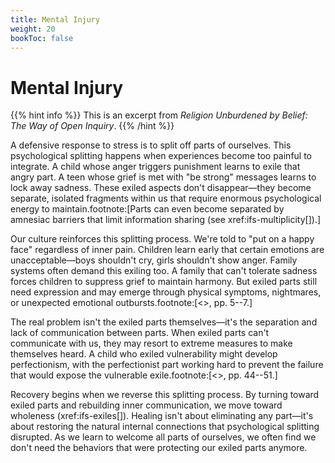 ```yaml
---
title: Mental Injury
weight: 20
bookToc: false
---
```


# Mental Injury

{{% hint info %}}
This is an excerpt from *Religion Unburdened by Belief: The Way of Open Inquiry*.
{{% /hint %}}

A defensive response to stress is to split off parts of ourselves. This psychological splitting happens when experiences become too painful to integrate. A child whose anger triggers punishment learns to exile that angry part. A teen whose grief is met with "be strong" messages learns to lock away sadness. These exiled aspects don't disappear—they become separate, isolated fragments within us that require enormous psychological energy to maintain.footnote:[Parts can even become separated by amnesiac barriers that limit information sharing (see xref:ifs-multiplicity[]).]

Our culture reinforces this splitting process. We're told to "put on a happy face" regardless of inner pain. Children learn early that certain emotions are unacceptable—boys shouldn't cry, girls shouldn't show anger. Family systems often demand this exiling too. A family that can't tolerate sadness forces children to suppress grief to maintain harmony. But exiled parts still need expression and may emerge through physical symptoms, nightmares, or unexpected emotional outbursts.footnote:[<<booth2025>>, pp. 5--7.]

The real problem isn't the exiled parts themselves—it's the separation and lack of communication between parts. When exiled parts can't communicate with us, they may resort to extreme measures to make themselves heard. A child who exiled vulnerability might develop perfectionism, with the perfectionist part working hard to prevent the failure that would expose the vulnerable exile.footnote:[<<booth2025>>, pp. 44--51.]

Recovery begins when we reverse this splitting process. By turning toward exiled parts and rebuilding inner communication, we move toward wholeness (xref:ifs-exiles[]). Healing isn't about eliminating any part—it's about restoring the natural internal connections that psychological splitting disrupted. As we learn to welcome all parts of ourselves, we often find we don't need the behaviors that were protecting our exiled parts anymore.
